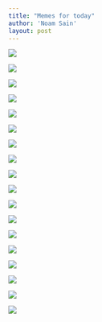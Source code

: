 ```yaml
---
title: "Memes for today"
author: 'Noam Sain'
layout: post
---
```


![](/assets/2021/2021-03-image001.jpg)

![](/assets/2021/2021-03-image002.jpg)

![](/assets/2021/2021-03-image003.png)

![](/assets/2021/2021-03-image005.png)

![](/assets/2021/2021-03-image006.png)

![](/assets/2021/2021-03-image008.png)

![](/assets/2021/2021-03-image009.jpg)

![](/assets/2021/2021-03-image010.png)

![](/assets/2021/2021-03-image011.jpg)

![](/assets/2021/2021-03-image012.png)

![](/assets/2021/2021-03-image013.png)

![](/assets/2021/2021-03-image014.jpg)

![](/assets/2021/2021-03-image015.png)

![](/assets/2021/2021-03-image016.jpg)

![](/assets/2021/2021-03-image017.jpg)

![](/assets/2021/2021-03-image019.png)

![](/assets/2021/2021-03-image020.png)

![](/assets/2021/2021-03-image021.jpg)
